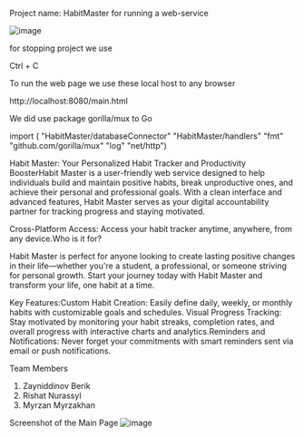 Project name: HabitMaster
for running a web-service

![image](https://github.com/user-attachments/assets/8b00b0a9-963c-454a-ae63-048555759a61)
 

for stopping project we use

Ctrl + C

To run the web page we use these local host to any browser

http://localhost:8080/main.html

We did use package gorilla/mux to Go 

import (  "HabitMaster/databaseConnector"
  "HabitMaster/handlers"  "fmt"
  "github.com/gorilla/mux"  "log"
  "net/http")





Habit Master: Your Personalized Habit Tracker and Productivity BoosterHabit Master is a user-friendly web service designed to help individuals build and maintain positive habits, break unproductive ones, and achieve their personal and professional goals. With a clean interface and advanced features, Habit Master serves as your digital accountability partner for tracking progress and staying motivated.

Cross-Platform Access: Access your habit tracker anytime, anywhere, from any device.Who is it for?

Habit Master is perfect for anyone looking to create lasting positive changes in their life—whether you're a student, a professional, or someone striving for personal growth.
Start your journey today with Habit Master and transform your life, one habit at a time.

Key Features:Custom Habit Creation: Easily define daily, weekly, or monthly habits with customizable goals and schedules.
Visual Progress Tracking: Stay motivated by monitoring your habit streaks, completion rates, and overall progress with interactive charts and analytics.Reminders and Notifications: Never forget your commitments with smart reminders sent via email or push notifications.

Team Members
1. Zayniddinov Berik
2. Rishat Nurassyl
3. Myrzan Myrzakhan

Screenshot of the Main Page
![image](https://github.com/user-attachments/assets/3dc27dd6-6287-4f22-b09f-ac3cd92d9408)

